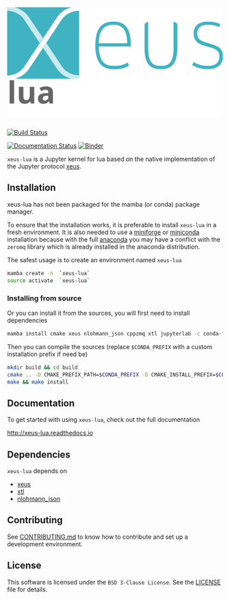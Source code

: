 # ![xeus-lua](docs/source/xeus-logo.svg)




[![Build Status](https://github.com/DerThorsten/xeus-lua/actions/workflows/main.yml/badge.svg)](https://github.com/DerThorsten/xeus-lua/actions/workflows/main.yml)

[![Documentation Status](http://readthedocs.org/projects/xeus-python/badge/?version=latest)](https://xeus-luareadthedocs.io/en/latest/?badge=latest)
[![Binder](https://mybinder.org/badge_logo.svg)](https://mybinder.org/v2/gh/DerThorsten/xeus-lua/main?urlpath=/lab/tree/notebooks/xeus-lua.ipynb)

`xeus-lua` is a Jupyter kernel for lua based on the native implementation of the
Jupyter protocol [xeus](https://github.com/jupyter-xeus/xeus).

## Installation

xeus-lua has not been packaged for the mamba (or conda) package manager.

To ensure that the installation works, it is preferable to install `xeus-lua` in a
fresh environment. It is also needed to use a
[miniforge](https://github.com/conda-forge/miniforge#mambaforge) or
[miniconda](https://conda.io/miniconda.html) installation because with the full
[anaconda](https://www.anaconda.com/) you may have a conflict with the `zeromq` library
which is already installed in the anaconda distribution.

The safest usage is to create an environment named `xeus-lua`

```bash
mamba create -n  `xeus-lua`
source activate  `xeus-lua`
```

<!-- ### Installing from conda-forge

Then you can install in this environment `xeus-lua` and its dependencies

```bash
mamba install`xeus-lua` notebook -c conda-forge
``` -->

### Installing from source

Or you can install it from the sources, you will first need to install dependencies

```bash
mamba install cmake xeus nlohmann_json cppzmq xtl jupyterlab -c conda-forge
```

Then you can compile the sources (replace `$CONDA_PREFIX` with a custom installation
prefix if need be)

```bash
mkdir build && cd build
cmake .. -D CMAKE_PREFIX_PATH=$CONDA_PREFIX -D CMAKE_INSTALL_PREFIX=$CONDA_PREFIX -D CMAKE_INSTALL_LIBDIR=lib
make && make install
```

<!-- ## Trying it online

To try out xeus-lua interactively in your web browser, just click on the binder link:
(Once Conda Package is Ready)

[![Binder](binder-logo.svg)](https://mybinder.org/v2/gh/DerThorsten/xeus-lua/main?urlpath=/lab/tree/notebooks/xeus-lua.ipynb) -->



## Documentation

To get started with using `xeus-lua`, check out the full documentation

http://xeus-lua.readthedocs.io


## Dependencies

`xeus-lua` depends on

- [xeus](https://github.com/jupyter-xeus/xeus)
- [xtl](https://github.com/xtensor-stack/xtl)
- [nlohmann_json](https://github.com/nlohmann/json)



## Contributing

See [CONTRIBUTING.md](./CONTRIBUTING.md) to know how to contribute and set up a
development environment.

## License

This software is licensed under the `BSD 3-Clause License`. See the [LICENSE](LICENSE)
file for details.
